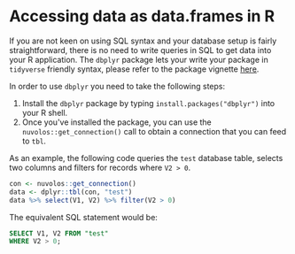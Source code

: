 # Accessing data as data.frames in R

If you are not keen on using SQL syntax and your database setup is fairly straightforward, there is no need to write queries in SQL to get data into your R application. The `dbplyr` package lets your write your package in `tidyverse` friendly syntax, please refer to the package vignette [here](https://dbplyr.tidyverse.org/).

In order to use `dbplyr` you need to take the following steps:

1. Install the `dbplyr` package by typing `install.packages("dbplyr")` into your R shell.
2. Once you've installed the package, you can use the `nuvolos::get_connection()` call to obtain a connection that you can feed to `tbl`.

As an example, the following code queries the `test` database table, selects two columns and filters for records where `V2 > 0`.

```r
con <- nuvolos::get_connection()
data <- dplyr::tbl(con, "test")
data %>% select(V1, V2) %>% filter(V2 > 0)
```

The equivalent SQL statement would be:

```sql
SELECT V1, V2 FROM "test"
WHERE V2 > 0;
```





